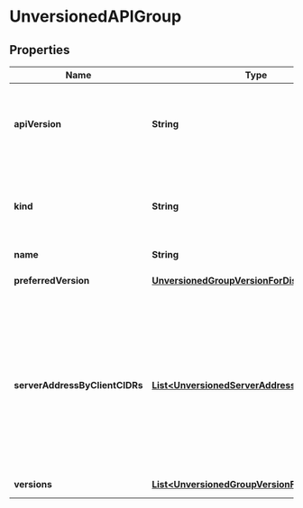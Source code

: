 
# UnversionedAPIGroup

## Properties
Name | Type | Description | Notes
------------ | ------------- | ------------- | -------------
**apiVersion** | **String** | APIVersion defines the versioned schema of this representation of an object. Servers should convert recognized schemas to the latest internal value, and may reject unrecognized values. More info: http://releases.k8s.io/HEAD/docs/devel/api-conventions.md#resources |  [optional]
**kind** | **String** | Kind is a string value representing the REST resource this object represents. Servers may infer this from the endpoint the client submits requests to. Cannot be updated. In CamelCase. More info: http://releases.k8s.io/HEAD/docs/devel/api-conventions.md#types-kinds |  [optional]
**name** | **String** | name is the name of the group. | 
**preferredVersion** | [**UnversionedGroupVersionForDiscovery**](UnversionedGroupVersionForDiscovery.md) | preferredVersion is the version preferred by the API server, which probably is the storage version. |  [optional]
**serverAddressByClientCIDRs** | [**List&lt;UnversionedServerAddressByClientCIDR&gt;**](UnversionedServerAddressByClientCIDR.md) | a map of client CIDR to server address that is serving this group. This is to help clients reach servers in the most network-efficient way possible. Clients can use the appropriate server address as per the CIDR that they match. In case of multiple matches, clients should use the longest matching CIDR. The server returns only those CIDRs that it thinks that the client can match. For example: the master will return an internal IP CIDR only, if the client reaches the server using an internal IP. Server looks at X-Forwarded-For header or X-Real-Ip header or request.RemoteAddr (in that order) to get the client IP. | 
**versions** | [**List&lt;UnversionedGroupVersionForDiscovery&gt;**](UnversionedGroupVersionForDiscovery.md) | versions are the versions supported in this group. | 




